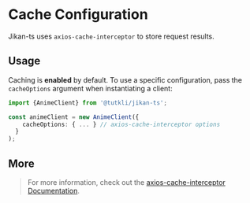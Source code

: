 # Cache Configuration

Jikan-ts uses `axios-cache-interceptor` to store request results.

## Usage

Caching is **enabled** by default.
To use a specific configuration, pass the `cacheOptions` argument when instantiating a client:

```ts
import {AnimeClient} from '@tutkli/jikan-ts';

const animeClient = new AnimeClient({
    cacheOptions: { ... } // axios-cache-interceptor options
  }
);
```

## More

> For more information, check out the [axios-cache-interceptor Documentation](https://axios-cache-interceptor.js.org/).
